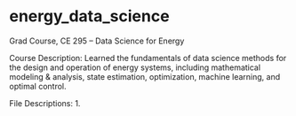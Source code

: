 # energy_data_science
Grad Course, CE 295 – Data Science for Energy

Course Description: Learned the fundamentals of data science methods for the design and operation of energy systems, including mathematical modeling & analysis, state estimation, optimization, machine learning, and optimal control.

File Descriptions:
  1. 
